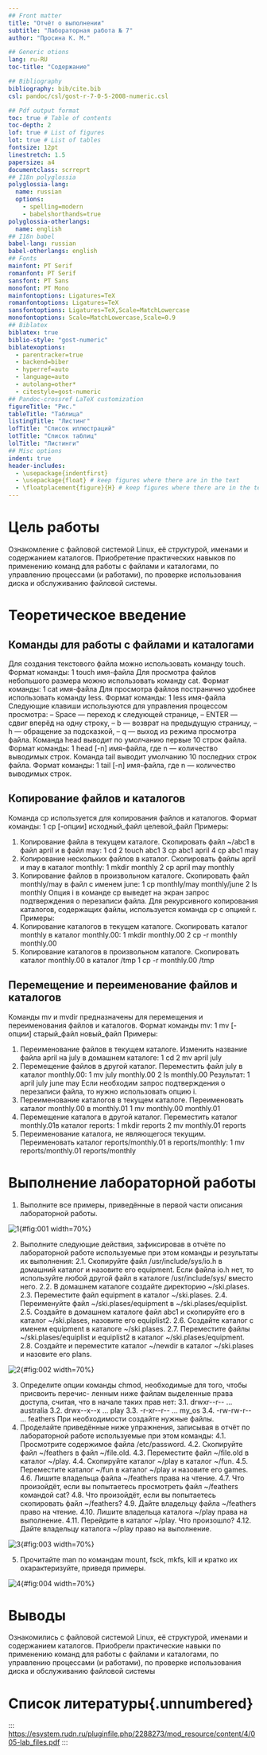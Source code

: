 ```yaml
---
## Front matter
title: "Отчёт о выполнении"
subtitle: "Лабораторная работа № 7"
author: "Просина К. М."

## Generic otions
lang: ru-RU
toc-title: "Содержание"

## Bibliography
bibliography: bib/cite.bib
csl: pandoc/csl/gost-r-7-0-5-2008-numeric.csl

## Pdf output format
toc: true # Table of contents
toc-depth: 2
lof: true # List of figures
lot: true # List of tables
fontsize: 12pt
linestretch: 1.5
papersize: a4
documentclass: scrreprt
## I18n polyglossia
polyglossia-lang:
  name: russian
  options:
	- spelling=modern
	- babelshorthands=true
polyglossia-otherlangs:
  name: english
## I18n babel
babel-lang: russian
babel-otherlangs: english
## Fonts
mainfont: PT Serif
romanfont: PT Serif
sansfont: PT Sans
monofont: PT Mono
mainfontoptions: Ligatures=TeX
romanfontoptions: Ligatures=TeX
sansfontoptions: Ligatures=TeX,Scale=MatchLowercase
monofontoptions: Scale=MatchLowercase,Scale=0.9
## Biblatex
biblatex: true
biblio-style: "gost-numeric"
biblatexoptions:
  - parentracker=true
  - backend=biber
  - hyperref=auto
  - language=auto
  - autolang=other*
  - citestyle=gost-numeric
## Pandoc-crossref LaTeX customization
figureTitle: "Рис."
tableTitle: "Таблица"
listingTitle: "Листинг"
lofTitle: "Список иллюстраций"
lotTitle: "Список таблиц"
lolTitle: "Листинги"
## Misc options
indent: true
header-includes:
  - \usepackage{indentfirst}
  - \usepackage{float} # keep figures where there are in the text
  - \floatplacement{figure}{H} # keep figures where there are in the text
---
```


# Цель работы

Ознакомление с файловой системой Linux, её структурой, именами и содержанием
каталогов. Приобретение практических навыков по применению команд для работы
с файлами и каталогами, по управлению процессами (и работами), по проверке использования диска и обслуживанию файловой системы.

# Теоретическое введение

## Команды для работы с файлами и каталогами

Для создания текстового файла можно использовать команду touch.
Формат команды:
1 touch имя-файла
Для просмотра файлов небольшого размера можно использовать команду cat.
Формат команды:
1 cat имя-файла
Для просмотра файлов постранично удобнее использовать команду less.
Формат команды:
1 less имя-файла
Следующие клавиши используются для управления процессом просмотра:
– Space — переход к следующей странице,
– ENTER — сдвиг вперёд на одну строку,
– b — возврат на предыдущую страницу,
– h — обращение за подсказкой,
– q — выход из режима просмотра файла.
Команда head выводит по умолчанию первые 10 строк файла.
Формат команды:
1 head [-n] имя-файла,
где n — количество выводимых строк.
Команда tail выводит умолчанию 10 последних строк файла.
Формат команды:
1 tail [-n] имя-файла,
где n — количество выводимых строк.

## Копирование файлов и каталогов

Команда cp используется для копирования файлов и каталогов.
Формат команды:
1 cp [-опции] исходный_файл целевой_файл
Примеры:
1. Копирование файла в текущем каталоге. Скопировать файл ~/abc1 в файл april
и в файл may:
1 cd
2 touch abc1
3 cp abc1 april
4 cp abc1 may
2. Копирование нескольких файлов в каталог. Скопировать файлы april и may в каталог
monthly:
1 mkdir monthly
2 cp april may monthly
3. Копирование файлов в произвольном каталоге. Скопировать файл monthly/may в файл
с именем june:
1 cp monthly/may monthly/june
2 ls monthly
Опция i в команде cp выведет на экран запрос подтверждения о перезаписи файла.
Для рекурсивного копирования каталогов, содержащих файлы, используется команда
cp с опцией r.
Примеры:
1. Копирование каталогов в текущем каталоге. Скопировать каталог monthly в каталог
monthly.00:
1 mkdir monthly.00
2 cp -r monthly monthly.00
2. Копирование каталогов в произвольном каталоге. Скопировать каталог monthly.00
в каталог /tmp
1 cp -r monthly.00 /tmp

## Перемещение и переименование файлов и каталогов

Команды mv и mvdir предназначены для перемещения и переименования файлов
и каталогов.
Формат команды mv:
1 mv [-опции] старый_файл новый_файл
Примеры:
1. Переименование файлов в текущем каталоге. Изменить название файла april на
july в домашнем каталоге:
1 cd
2 mv april july
2. Перемещение файлов в другой каталог. Переместить файл july в каталог monthly.00:
1 mv july monthly.00
2 ls monthly.00
Результат:
1 april july june may
Если необходим запрос подтверждения о перезаписи файла, то нужно использовать
опцию i.
3. Переименование каталогов в текущем каталоге. Переименовать каталог monthly.00
в monthly.01
1 mv monthly.00 monthly.01
4. Перемещение каталога в другой каталог. Переместить каталог monthly.01в каталог
reports:
1 mkdir reports
2 mv monthly.01 reports
5. Переименование каталога, не являющегося текущим. Переименовать каталог
reports/monthly.01 в reports/monthly:
1 mv reports/monthly.01 reports/monthly

# Выполнение лабораторной работы

1. Выполните все примеры, приведённые в первой части описания лабораторной работы.

![1](image/1.png){#fig:001 width=70%}

2. Выполните следующие действия, зафиксировав в отчёте по лабораторной работе
используемые при этом команды и результаты их выполнения:
2.1. Скопируйте файл /usr/include/sys/io.h в домашний каталог и назовите его
equipment. Если файла io.h нет, то используйте любой другой файл в каталоге
/usr/include/sys/ вместо него.
2.2. В домашнем каталоге создайте директорию ~/ski.plases.
2.3. Переместите файл equipment в каталог ~/ski.plases.
2.4. Переименуйте файл ~/ski.plases/equipment в ~/ski.plases/equiplist.
2.5. Создайте в домашнем каталоге файл abc1 и скопируйте его в каталог
~/ski.plases, назовите его equiplist2.
2.6. Создайте каталог с именем equipment в каталоге ~/ski.plases.
2.7. Переместите файлы ~/ski.plases/equiplist и equiplist2 в каталог
~/ski.plases/equipment.
2.8. Создайте и переместите каталог ~/newdir в каталог ~/ski.plases и назовите
его plans.

![2](image/2.png){#fig:002 width=70%}

3. Определите опции команды chmod, необходимые для того, чтобы присвоить перечис-
ленным ниже файлам выделенные права доступа, считая, что в начале таких прав
нет:
3.1. drwxr--r-- ... australia
3.2. drwx--x--x ... play
3.3. -r-xr--r-- ... my_os
3.4. -rw-rw-r-- ... feathers
При необходимости создайте нужные файлы.
4. Проделайте приведённые ниже упражнения, записывая в отчёт по лабораторной
работе используемые при этом команды:
4.1. Просмотрите содержимое файла /etc/password.
4.2. Скопируйте файл ~/feathers в файл ~/file.old.
4.3. Переместите файл ~/file.old в каталог ~/play.
4.4. Скопируйте каталог ~/play в каталог ~/fun.
4.5. Переместите каталог ~/fun в каталог ~/play и назовите его games.
4.6. Лишите владельца файла ~/feathers права на чтение.
4.7. Что произойдёт, если вы попытаетесь просмотреть файл ~/feathers командой
cat?
4.8. Что произойдёт, если вы попытаетесь скопировать файл ~/feathers?
4.9. Дайте владельцу файла ~/feathers право на чтение.
4.10. Лишите владельца каталога ~/play права на выполнение.
4.11. Перейдите в каталог ~/play. Что произошло?
4.12. Дайте владельцу каталога ~/play право на выполнение.

![3](image/3.png){#fig:003 width=70%}

5. Прочитайте man по командам mount, fsck, mkfs, kill и кратко их охарактеризуйте,
приведя примеры.

![4](image/4.png){#fig:004 width=70%}

# Выводы

Ознакомились с файловой системой Linux, её структурой, именами и содержанием
каталогов. Приобрели практические навыки по применению команд для работы
с файлами и каталогами, по управлению процессами (и работами), по проверке использования диска и обслуживанию файловой системы

# Список литературы{.unnumbered}

::: https://esystem.rudn.ru/pluginfile.php/2288273/mod_resource/content/4/005-lab_files.pdf
:::
